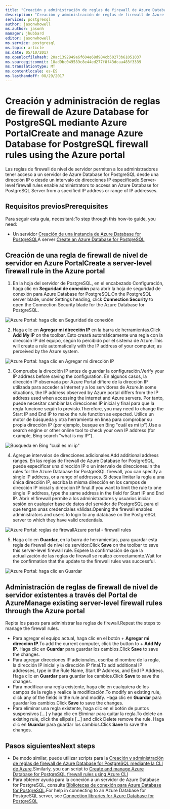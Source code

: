 ```yaml
---
title: "Creación y administración de reglas de firewall de Azure Database for PostgreSQL mediante Azure Portal | Microsoft Docs"
description: "Creación y administración de reglas de firewall de Azure Database for PostgreSQL mediante Azure Portal"
services: postgresql
author: jasonwhowell
ms.author: jasonh
manager: jhubbard
editor: jasonwhowell
ms.service: postgresql
ms.topic: article
ms.date: 05/10/2017
ms.openlocfilehash: 20ac1392949a6f604e68d984cb50273b61051037
ms.sourcegitcommit: 18ad9bc049589c8e44ed277f8f43dcaa483f3339
ms.translationtype: MT
ms.contentlocale: es-ES
ms.lasthandoff: 08/29/2017
---
```

# <a name="create-and-manage-azure-database-for-postgresql-firewall-rules-using-the-azure-portal"></a><span data-ttu-id="740bb-103">Creación y administración de reglas de firewall de Azure Database for PostgreSQL mediante Azure Portal</span><span class="sxs-lookup"><span data-stu-id="740bb-103">Create and manage Azure Database for PostgreSQL firewall rules using the Azure portal</span></span>
<span data-ttu-id="740bb-104">Las reglas de firewall de nivel de servidor permiten a los administradores tener acceso a un servidor de Azure Database for PostgreSQL desde una dirección IP o desde un intervalo de direcciones IP especificado.</span><span class="sxs-lookup"><span data-stu-id="740bb-104">Server-level firewall rules enable administrators to access an Azure Database for PostgreSQL Server from a specified IP address or range of IP addresses.</span></span> 

## <a name="prerequisites"></a><span data-ttu-id="740bb-105">Requisitos previos</span><span class="sxs-lookup"><span data-stu-id="740bb-105">Prerequisites</span></span>
<span data-ttu-id="740bb-106">Para seguir esta guía, necesitará:</span><span class="sxs-lookup"><span data-stu-id="740bb-106">To step through this how-to guide, you need:</span></span>
- <span data-ttu-id="740bb-107">Un servidor [Creación de una instancia de Azure Database for PostgreSQL](quickstart-create-server-database-portal.md)</span><span class="sxs-lookup"><span data-stu-id="740bb-107">A server [Create an Azure Database for PostgreSQL](quickstart-create-server-database-portal.md)</span></span>

## <a name="create-a-server-level-firewall-rule-in-the-azure-portal"></a><span data-ttu-id="740bb-108">Creación de una regla de firewall de nivel de servidor en Azure Portal</span><span class="sxs-lookup"><span data-stu-id="740bb-108">Create a server-level firewall rule in the Azure portal</span></span>
1. <span data-ttu-id="740bb-109">En la hoja del servidor de PostgreSQL, en el encabezado Configuración, haga clic en **Seguridad de conexión** para abrir la hoja de seguridad de conexión para Azure Database for PostgreSQL.</span><span class="sxs-lookup"><span data-stu-id="740bb-109">On the PostgreSQL server blade, under Settings heading, click **Connection Security** to open the Connection Security blade for the Azure Database for PostgreSQL.</span></span>

  ![Azure Portal: haga clic en Seguridad de conexión](./media/howto-manage-firewall-using-portal/1-connection-security.png)

2. <span data-ttu-id="740bb-111">Haga clic en **Agregar mi dirección IP** en la barra de herramientas.</span><span class="sxs-lookup"><span data-stu-id="740bb-111">Click **Add My IP** on the toolbar.</span></span> <span data-ttu-id="740bb-112">Esto creará automáticamente una regla con la dirección IP del equipo, según lo percibido por el sistema de Azure.</span><span class="sxs-lookup"><span data-stu-id="740bb-112">This will create a rule automatically with the IP address of your computer, as perceived by the Azure system.</span></span>

  ![Azure Portal: haga clic en Agregar mi dirección IP](./media/howto-manage-firewall-using-portal/2-add-my-ip.png)

3. <span data-ttu-id="740bb-114">Compruebe la dirección IP antes de guardar la configuración.</span><span class="sxs-lookup"><span data-stu-id="740bb-114">Verify your IP address before saving the configuration.</span></span> <span data-ttu-id="740bb-115">En algunos casos, la dirección IP observada por Azure Portal difiere de la dirección IP utilizada para acceder a Internet y a los servidores de Azure.</span><span class="sxs-lookup"><span data-stu-id="740bb-115">In some situations, the IP address observed by Azure portal differs from the IP address used when accessing the internet and Azure servers.</span></span> <span data-ttu-id="740bb-116">Por tanto, puede necesitar cambiar las direcciones IP inicial y final para que la regla funcione según lo previsto.</span><span class="sxs-lookup"><span data-stu-id="740bb-116">Therefore, you may need to change the Start IP and End IP to make the rule function as expected.</span></span>
<span data-ttu-id="740bb-117">Utilice un motor de búsqueda y otra herramienta en línea para comprobar su propia dirección IP (por ejemplo, busque en Bing "cuál es mi ip").</span><span class="sxs-lookup"><span data-stu-id="740bb-117">Use a search engine or other online tool to check your own IP address (for example, Bing search "what is my IP").</span></span>

  ![Búsqueda en Bing "cuál es mi ip"](./media/howto-manage-firewall-using-portal/3-what-is-my-ip.png)

4. <span data-ttu-id="740bb-119">Agregue intervalos de direcciones adicionales.</span><span class="sxs-lookup"><span data-stu-id="740bb-119">Add additional address ranges.</span></span> <span data-ttu-id="740bb-120">En las reglas de firewall de Azure Database for PostgreSQL, puede especificar una dirección IP o un intervalo de direcciones.</span><span class="sxs-lookup"><span data-stu-id="740bb-120">In the rules for the Azure Database for PostgreSQL firewall, you can specify a single IP address, or a range of addresses.</span></span> <span data-ttu-id="740bb-121">Si desea limitar la regla a una única dirección IP, escriba la misma dirección en los campos de dirección IP inicial y dirección IP final.</span><span class="sxs-lookup"><span data-stu-id="740bb-121">If you want to limit the rule to one single IP address, type the same address in the field for Start IP and End IP.</span></span> <span data-ttu-id="740bb-122">Abrir el firewall permite a los administradores y usuarios iniciar sesión en cualquier base de datos del servidor de PostgreSQL para el que tengan unas credenciales válidas.</span><span class="sxs-lookup"><span data-stu-id="740bb-122">Opening the firewall enables administrators and users to login to any database on the PostgreSQL server to which they have valid credentials.</span></span>

  ![<span data-ttu-id="740bb-123">Azure Portal: reglas de firewall</span><span class="sxs-lookup"><span data-stu-id="740bb-123">Azure portal - firewall rules</span></span> ](./media/howto-manage-firewall-using-portal/4-specify-addresses.png)

5. <span data-ttu-id="740bb-124">Haga clic en **Guardar**, en la barra de herramientas, para guardar esta regla de firewall de nivel de servidor.</span><span class="sxs-lookup"><span data-stu-id="740bb-124">Click **Save** on the toolbar to save this server-level firewall rule.</span></span> <span data-ttu-id="740bb-125">Espere la confirmación de que la actualización de las reglas de firewall se realizó correctamente.</span><span class="sxs-lookup"><span data-stu-id="740bb-125">Wait for the confirmation that the update to the firewall rules was successful.</span></span>

  ![Azure Portal: haga clic en Guardar](./media/howto-manage-firewall-using-portal/5-save-firewall-rule.png)


## <a name="manage-existing-server-level-firewall-rules-through-the-azure-portal"></a><span data-ttu-id="740bb-127">Administración de reglas de firewall de nivel de servidor existentes a través del Portal de Azure</span><span class="sxs-lookup"><span data-stu-id="740bb-127">Manage existing server-level firewall rules through the Azure portal</span></span>
<span data-ttu-id="740bb-128">Repita los pasos para administrar las reglas de firewall.</span><span class="sxs-lookup"><span data-stu-id="740bb-128">Repeat the steps to manage the firewall rules.</span></span>
* <span data-ttu-id="740bb-129">Para agregar el equipo actual, haga clic en el botón + **Agregar mi dirección IP**.</span><span class="sxs-lookup"><span data-stu-id="740bb-129">To add the current computer, click the button to + **Add My IP**.</span></span> <span data-ttu-id="740bb-130">Haga clic en **Guardar** para guardar los cambios.</span><span class="sxs-lookup"><span data-stu-id="740bb-130">Click **Save** to save the changes.</span></span>
* <span data-ttu-id="740bb-131">Para agregar direcciones IP adicionales, escriba el nombre de la regla, la dirección IP inicial y la dirección IP final.</span><span class="sxs-lookup"><span data-stu-id="740bb-131">To add additional IP addresses, type in the Rule Name, Start IP Address, and End IP Address.</span></span> <span data-ttu-id="740bb-132">Haga clic en **Guardar** para guardar los cambios.</span><span class="sxs-lookup"><span data-stu-id="740bb-132">Click **Save** to save the changes.</span></span>
* <span data-ttu-id="740bb-133">Para modificar una regla existente, haga clic en cualquiera de los campos de la regla y realice la modificación.</span><span class="sxs-lookup"><span data-stu-id="740bb-133">To modify an existing rule, click any of the fields in the rule and modify.</span></span> <span data-ttu-id="740bb-134">Haga clic en **Guardar** para guardar los cambios.</span><span class="sxs-lookup"><span data-stu-id="740bb-134">Click **Save** to save the changes.</span></span>
* <span data-ttu-id="740bb-135">Para eliminar una regla existente, haga clic en el botón de puntos suspensivos […] y haga clic en Eliminar para quitar la regla.</span><span class="sxs-lookup"><span data-stu-id="740bb-135">To delete an existing rule, click the ellipsis […] and click Delete remove the rule.</span></span> <span data-ttu-id="740bb-136">Haga clic en **Guardar** para guardar los cambios.</span><span class="sxs-lookup"><span data-stu-id="740bb-136">Click **Save** to save the changes.</span></span>

## <a name="next-steps"></a><span data-ttu-id="740bb-137">Pasos siguientes</span><span class="sxs-lookup"><span data-stu-id="740bb-137">Next steps</span></span>
- <span data-ttu-id="740bb-138">De modo similar, puede utilizar scripts para la [Creación y administración de reglas de firewall de Azure Database for PostgreSQL mediante la CLI de Azure](howto-manage-firewall-using-cli.md).</span><span class="sxs-lookup"><span data-stu-id="740bb-138">Similarly, you can script to [Create and manage Azure Database for PostgreSQL firewall rules using Azure CLI](howto-manage-firewall-using-cli.md)</span></span>
- <span data-ttu-id="740bb-139">Para obtener ayuda para la conexión a un servidor de Azure Database for PostgreSQL, consulte [Bibliotecas de conexión para Azure Database for PostgreSQL](concepts-connection-libraries.md).</span><span class="sxs-lookup"><span data-stu-id="740bb-139">For help in connecting to an Azure Database for PostgreSQL server, see [Connection libraries for Azure Database for PostgreSQL](concepts-connection-libraries.md)</span></span>
